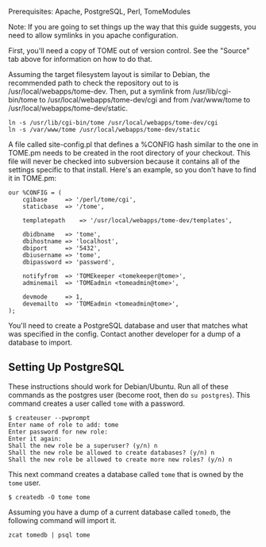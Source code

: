 Prerequisites: Apache, PostgreSQL, Perl, TomeModules

Note: If you are going to set things up the way that this guide suggests, you need to allow symlinks in you apache configuration.

First, you'll need a copy of TOME out of version control.  See the "Source" tab above for information on how to do that.

Assuming the target filesystem layout is similar to Debian, the recommended path to check the repository out to is /usr/local/webapps/tome-dev.  Then, put a symlink from /usr/lib/cgi-bin/tome to /usr/local/webapps/tome-dev/cgi and from /var/www/tome to /usr/local/webapps/tome-dev/static.
```
ln -s /usr/lib/cgi-bin/tome /usr/local/webapps/tome-dev/cgi
ln -s /var/www/tome /usr/local/webapps/tome-dev/static
```

A file called site-config.pl that defines a %CONFIG hash similar to the one in TOME.pm needs to be created in the root directory of your checkout.  This file will never be checked into subversion because it contains all of the settings specific to that install.  Here's an example, so you don't have to find it in TOME.pm:

```
our %CONFIG = (
	cgibase		=> '/perl/tome/cgi',
	staticbase	=> '/tome',

	templatepath	=> '/usr/local/webapps/tome-dev/templates',

	dbidbname	=> 'tome',
	dbihostname	=> 'localhost',
	dbiport		=> '5432',
	dbiusername	=> 'tome',
	dbipassword	=> 'password',

	notifyfrom	=> 'TOMEkeeper <tomekeeper@tome>',
	adminemail	=> 'TOMEadmin <tomeadmin@tome>',

	devmode		=> 1,
	devemailto	=> 'TOMEadmin <tomeadmin@tome>',
);
```

You'll need to create a PostgreSQL database and user that matches what was specified in the config.  Contact another developer for a dump of a database to import.

## Setting Up PostgreSQL ##
These instructions should work for Debian/Ubuntu.  Run all of these commands as the postgres user (become root, then do `su postgres`).  This command creates a user called `tome` with a password.
```
$ createuser --pwprompt
Enter name of role to add: tome
Enter password for new role:
Enter it again:
Shall the new role be a superuser? (y/n) n
Shall the new role be allowed to create databases? (y/n) n
Shall the new role be allowed to create more new roles? (y/n) n
```
This next command creates a database called `tome` that is owned by the `tome` user.
```
$ createdb -O tome tome
```

Assuming you have a dump of a current database called `tomedb`, the following command will import it.
```
zcat tomedb | psql tome
```